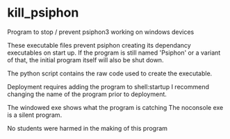 # kill_psiphon
Program to stop / prevent psiphon3 working on windows devices


These executable files prevent psiphon creating its dependancy executables on start up. If the program is still named 'Psiphon' or a variant of that, the initial program itself will also be shut down.

The python script contains the raw code used to create the executable.

Deployment requires adding the program to shell:startup
I recommend changing the name of the program prior to deployment.

The windowed exe shows what the program is catching
The noconsole exe is a silent program.

No students were harmed in the making of this program

